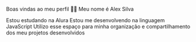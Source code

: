 Boas vindas ao meu perfil 💙💙
Meu nome é Alex Silva

Estou estudando na Alura
Estou me desenvolvendo na linguagem JavaScript
Utilizo esse espaço para minha organização e compartilhamento dos meu projetos desenvolvidos

